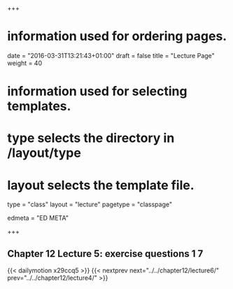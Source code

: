 +++
# information used for ordering pages.
date = "2016-03-31T13:21:43+01:00"
draft = false
title = "Lecture Page"
weight = 40

# information used for selecting templates.
# type selects the directory in /layout/type
# layout selects the template file.

type   = "class"
layout = "lecture"
pagetype = "classpage"





edmeta = "ED META"

+++
## Chapter 12 Lecture 5: exercise questions 1 7
{{< dailymotion x29ccq5 >}}
{{< nextprev next="../../chapter12/lecture6/"     prev="../../chapter12/lecture4/"  >}}


